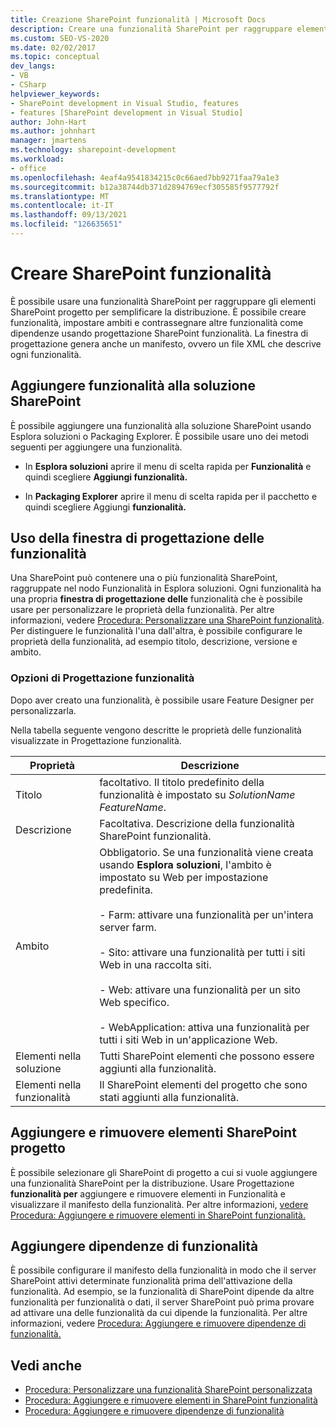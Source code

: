 ```yaml
---
title: Creazione SharePoint funzionalità | Microsoft Docs
description: Creare una funzionalità SharePoint per raggruppare elementi SharePoint progetto correlati per semplificare la distribuzione. Aggiungere funzionalità alla soluzione SharePoint personalizzata. Usare la finestra di progettazione delle funzionalità.
ms.custom: SEO-VS-2020
ms.date: 02/02/2017
ms.topic: conceptual
dev_langs:
- VB
- CSharp
helpviewer_keywords:
- SharePoint development in Visual Studio, features
- features [SharePoint development in Visual Studio]
author: John-Hart
ms.author: johnhart
manager: jmartens
ms.technology: sharepoint-development
ms.workload:
- office
ms.openlocfilehash: 4eaf4a9541834215c0c66aed7bb9271faa79a1e3
ms.sourcegitcommit: b12a38744db371d2894769ecf305585f9577792f
ms.translationtype: MT
ms.contentlocale: it-IT
ms.lasthandoff: 09/13/2021
ms.locfileid: "126635651"
---
```

# <a name="create-sharepoint-features"></a>Creare SharePoint funzionalità
  È possibile usare una funzionalità SharePoint per raggruppare gli elementi SharePoint progetto per semplificare la distribuzione. È possibile creare funzionalità, impostare ambiti e contrassegnare altre funzionalità come dipendenze usando progettazione SharePoint funzionalità. La finestra di progettazione genera anche un manifesto, ovvero un file XML che descrive ogni funzionalità.

## <a name="add-features-to-the-sharepoint-solution"></a>Aggiungere funzionalità alla soluzione SharePoint
 È possibile aggiungere una funzionalità alla soluzione SharePoint usando Esplora soluzioni o Packaging Explorer. È possibile usare uno dei metodi seguenti per aggiungere una funzionalità.

- In **Esplora soluzioni** aprire il menu di scelta rapida per **Funzionalità** e quindi scegliere **Aggiungi funzionalità.**

- In **Packaging Explorer** aprire il menu di scelta rapida per il pacchetto e quindi scegliere Aggiungi **funzionalità.**

## <a name="using-the-feature-designer"></a>Uso della finestra di progettazione delle funzionalità
 Una SharePoint può contenere una o più funzionalità SharePoint, raggruppate nel nodo Funzionalità in Esplora soluzioni. Ogni funzionalità ha una propria **finestra di progettazione delle** funzionalità che è possibile usare per personalizzare le proprietà della funzionalità. Per altre informazioni, vedere [Procedura: Personalizzare una SharePoint funzionalità](../sharepoint/how-to-customize-a-sharepoint-feature.md). Per distinguere le funzionalità l'una dall'altra, è possibile configurare le proprietà della funzionalità, ad esempio titolo, descrizione, versione e ambito.

### <a name="feature-designer-options"></a>Opzioni di Progettazione funzionalità
 Dopo aver creato una funzionalità, è possibile usare Feature Designer per personalizzarla.

 Nella tabella seguente vengono descritte le proprietà delle funzionalità visualizzate in Progettazione funzionalità.

|Proprietà|Descrizione|
|--------------|-----------------|
|Titolo|facoltativo. Il titolo predefinito della funzionalità è impostato su *SolutionName* *FeatureName*.|
|Descrizione|Facoltativa. Descrizione della funzionalità SharePoint funzionalità.|
|Ambito|Obbligatorio. Se una funzionalità viene creata usando **Esplora soluzioni**, l'ambito è impostato su Web per impostazione predefinita.<br /><br /> - Farm: attivare una funzionalità per un'intera server farm.<br /><br /> - Sito: attivare una funzionalità per tutti i siti Web in una raccolta siti.<br /><br /> - Web: attivare una funzionalità per un sito Web specifico.<br /><br /> - WebApplication: attiva una funzionalità per tutti i siti Web in un'applicazione Web.|
|Elementi nella soluzione|Tutti SharePoint elementi che possono essere aggiunti alla funzionalità.|
|Elementi nella funzionalità|Il SharePoint elementi del progetto che sono stati aggiunti alla funzionalità.|

## <a name="add-and-remove-sharepoint-project-items"></a>Aggiungere e rimuovere elementi SharePoint progetto
 È possibile selezionare gli SharePoint di progetto a cui si vuole aggiungere una funzionalità SharePoint per la distribuzione. Usare Progettazione **funzionalità per** aggiungere e rimuovere elementi in Funzionalità e visualizzare il manifesto della funzionalità. Per altre informazioni, [vedere Procedura: Aggiungere e rimuovere elementi in SharePoint funzionalità.](../sharepoint/how-to-add-and-remove-items-to-sharepoint-features.md)

## <a name="add-feature-dependencies"></a>Aggiungere dipendenze di funzionalità
 È possibile configurare il manifesto della funzionalità in modo che il server SharePoint attivi determinate funzionalità prima dell'attivazione della funzionalità. Ad esempio, se la funzionalità di SharePoint dipende da altre funzionalità per funzionalità o dati, il server SharePoint può prima provare ad attivare una delle funzionalità da cui dipende la funzionalità. Per altre informazioni, vedere [Procedura: Aggiungere e rimuovere dipendenze di funzionalità.](../sharepoint/how-to-add-and-remove-feature-dependencies.md)

## <a name="see-also"></a>Vedi anche
- [Procedura: Personalizzare una funzionalità SharePoint personalizzata](../sharepoint/how-to-customize-a-sharepoint-feature.md)
- [Procedura: Aggiungere e rimuovere elementi in SharePoint funzionalità](../sharepoint/how-to-add-and-remove-items-to-sharepoint-features.md)
- [Procedura: Aggiungere e rimuovere dipendenze di funzionalità](../sharepoint/how-to-add-and-remove-feature-dependencies.md)
